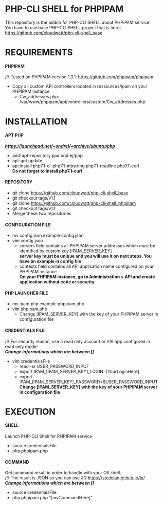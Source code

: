 # PHP-CLI SHELL for PHPIPAM

This repository is the addon for PHP-CLI SHELL about PHPIPAM service.  
You have to use base PHP-CLI SHELL project that is here: https://github.com/cloudwatt/php-cli-shell_base


# REQUIREMENTS

#### PHPIPAM
/!\ Tested on PHPIPAM version 1.3.1: https://github.com/phpipam/phpipam
* Copy all custom API controllers located in ressources/ipam on your PHPIPAM instance
    * Cw_addresses.php: /var/www/phpipam/api/controllers/custom/Cw_addresses.php


# INSTALLATION

#### APT PHP
__*https://launchpad.net/~ondrej/+archive/ubuntu/php*__
* add-apt-repository ppa:ondrej/php
* apt-get update
* apt install php7.1-cli php7.1-mbstring php7.1-readline php7.1-curl  
__Do not forget to install php7.1-curl__

#### REPOSITORY
* git clone https://github.com/cloudwatt/php-cli-shell_base
* git checkout tags/v1.1
* git clone https://github.com/cloudwatt/php-cli-shell_phpipam
* git checkout tags/v1.1
* Merge these two repositories

#### CONFIGURATION FILE
* mv config.json.example config.json
* vim config.json
    * servers field contains all PHPIPAM server addresses which must be identified by custom key [IPAM_SERVER_KEY]  
	  __server key must be unique and you will use it on next steps. You have an example in config file__
	* contexts field contains all API application name configured on your PHPIPAM instance  
	  __On your PHPIPAM instance, go to Administration > API and create application without code or security__

#### PHP LAUNCHER FILE
* mv ipam.php.example phpipam.php
* vim phpipam.php
    * Change [IPAM_SERVER_KEY] with the key of your PHPIPAM server in configuration file

#### CREDENTIALS FILE
/!\ For security reason, use a read only account or API app configured in read only mode!  
__*Change informations which are between []*__
* vim credentialsFile
    * read -sr USER_PASSWORD_INPUT
    * export IPAM_[IPAM_SERVER_KEY]_LOGIN=[YourLoginHere]
    * export IPAM_[IPAM_SERVER_KEY]_PASSWORD=$USER_PASSWORD_INPUT  
	__Change [IPAM_SERVER_KEY] with the key of your PHPIPAM server in configuration file__


# EXECUTION

#### SHELL
Launch PHP-CLI Shell for PHPIPAM service
* source credentialsFile
* php phpipam.php

#### COMMAND
Get command result in order to handle with your OS shell.  
/!\ The result is JSON so you can use JQ https://stedolan.github.io/jq/  
__*Change informations which are between []*__
* source credentialsFile
* php phpipam.php "[myCommandHere]"